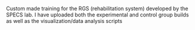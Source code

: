 Custom made training for the RGS (rehabilitation system) developed by the SPECS lab. I have uploaded both the experimental and control group builds as well as the visualization/data analysis scripts
